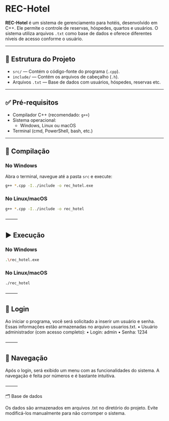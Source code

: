 # REC-Hotel

**REC-Hotel** é um sistema de gerenciamento para hotéis, desenvolvido em C++. Ele permite o controle de reservas, hóspedes, quartos e usuários. O sistema utiliza arquivos `.txt` como base de dados e oferece diferentes níveis de acesso conforme o usuário.

---

## 📁 Estrutura do Projeto

- `src/` — Contém o código-fonte do programa (`.cpp`).
- `include/` — Contém os arquivos de cabeçalho (`.h`).
- Arquivos `.txt` — Base de dados com usuários, hóspedes, reservas etc.

---

## ✅ Pré-requisitos

- Compilador C++ (recomendado: `g++`)
- Sistema operacional:
  - Windows, Linux ou macOS
- Terminal (cmd, PowerShell, bash, etc.)

---

## 🔧 Compilação

### No Windows

Abra o terminal, navegue até a pasta `src` e execute:

```bash
g++ *.cpp -I../include -o rec_hotel.exe
```

### No Linux/macOS

```bash
g++ *.cpp -I../include -o rec_hotel
```


⸻

## ▶️ Execução

### No Windows

```bash
.\rec_hotel.exe
```

### No Linux/macOS

```bash
./rec_hotel
```


⸻

## 🔐 Login

Ao iniciar o programa, você será solicitado a inserir um usuário e senha. Essas informações estão armazenadas no arquivo usuarios.txt.
	•	Usuário administrador (com acesso completo):
	•	Login: admin
	•	Senha: 1234

⸻

## 🧭 Navegação

Após o login, será exibido um menu com as funcionalidades do sistema. A navegação é feita por números e é bastante intuitiva.

⸻

🗂️ Base de dados

Os dados são armazenados em arquivos .txt no diretório do projeto. Evite modificá-los manualmente para não corromper o sistema.
